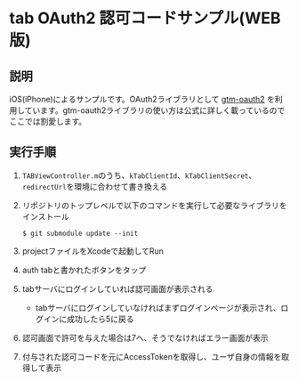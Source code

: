 # tab OAuth2 認可コードサンプル(WEB版)
## 説明
iOS(iPhone)によるサンプルです。OAuth2ライブラリとして [gtm-oauth2](http://code.google.com/p/gtm-oauth2/) を利用しています。gtm-oauth2ライブラリの使い方は公式に詳しく載っているのでここでは割愛します。

## 実行手順
1. ``TABViewController.m``のうち、``kTabClientId``、``kTabClientSecret``、``redirectUrl``を環境に合わせて書き換える
2. リポジトリのトップレベルで以下のコマンドを実行して必要なライブラリをインストール

   ```
   $ git submodule update --init
   ```

3. projectファイルをXcodeで起動してRun
4. auth tabと書かれたボタンをタップ
5. tabサーバにログインしていれば認可画面が表示される
	* tabサーバにログインしていなければまずログインページが表示され、ログインに成功したら5に戻る
6. 認可画面で許可を与えた場合は7へ、そうでなければエラー画面が表示
7. 付与された認可コードを元にAccessTokenを取得し、ユーザ自身の情報を取得して表示

